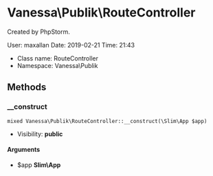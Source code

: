 Vanessa\Publik\RouteController
===============

Created by PhpStorm.

User: maxallan
Date: 2019-02-21
Time: 21:43


* Class name: RouteController
* Namespace: Vanessa\Publik







Methods
-------


### __construct

    mixed Vanessa\Publik\RouteController::__construct(\Slim\App $app)





* Visibility: **public**


#### Arguments
* $app **Slim\App**


